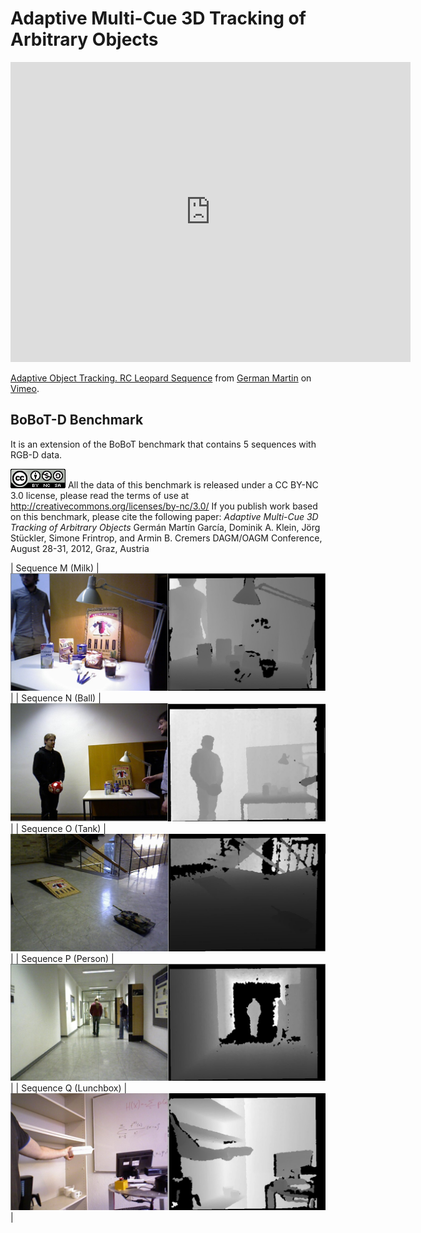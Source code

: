 # Adaptive Multi-Cue 3D Tracking of Arbitrary Objects


<iframe src="https://player.vimeo.com/video/33781357" width="640" height="480" frameborder="0" webkitallowfullscreen mozallowfullscreen allowfullscreen> </iframe>
<p><a href="https://vimeo.com/33781357">Adaptive Object Tracking. RC Leopard Sequence</a> from <a href="https://vimeo.com/germanmg">German Martin</a> on <a href="https://vimeo.com">Vimeo</a>.</p>


## BoBoT-D Benchmark

It is an extension of the BoBoT benchmark that contains 5 sequences with RGB-D data. 


![image alt <](license.png "License") All the data of this benchmark is released under a CC BY-NC 3.0 license, please read the terms of use at http://creativecommons.org/licenses/by-nc/3.0/
If you publish work based on this benchmark, please cite the following paper:
*Adaptive Multi-Cue 3D Tracking of Arbitrary Objects*
Germán Martín García, Dominik A. Klein, Jörg Stückler, Simone Frintrop, and Armin B. Cremers 
DAGM/OAGM Conference, August 28-31, 2012, Graz, Austria 

| Sequence M (Milk)  | ![Milk](presentMilk.jpeg "Milk") |
| Sequence N (Ball)  | ![Ball](presentBall.jpeg "Ball") |
| Sequence O (Tank)  | ![Tank](presentTank.jpeg "Tank") |
| Sequence P (Person)  | ![Person](presentChase.jpeg "Person") |
| Sequence Q (Lunchbox)  | ![Lunchbox](presentBox.jpeg "Lunchbox") |




